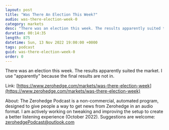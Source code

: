 ```yaml
---
layout: post
title: "Was There An Election This Week?"
audio: was-there-election-week-0
category: markets
desc: "There was an election this week. The results apparently suited the market. I use &quot;apparently&quot; because the final results are not in."
duration: 00:14:35
length: 875
datetime: Sun, 13 Nov 2022 19:00:00 +0000
tags: podcast
guid: was-there-election-week-0
order: 0
---
```

There was an election this week. The results apparently suited the market. I use &quot;apparently&quot; because the final results are not in.

Link: [https://www.zerohedge.com/markets/was-there-election-week](https://www.zerohedge.com/markets/was-there-election-week)

About: The Zerohedge Podcast is a non-commercial, automated program, designed to give people a way to get news from Zerohedge in an audio format.  I am actively working on tweaking and improving the setup to create a better listening experience (October 2022).  Suggestions are welcome: [zerohedgePodcast@outlook.com](mailto:zerohedgePodcast@outlook.com)